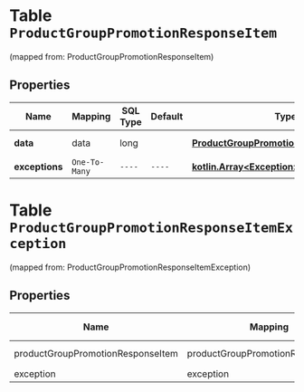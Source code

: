 
# Table `ProductGroupPromotionResponseItem`
(mapped from: ProductGroupPromotionResponseItem)

## Properties
Name | Mapping | SQL Type | Default | Type | Description | Notes
---- | ------- | -------- | ------- | ---- | ----------- | -----
**data** | data | long |  | [**ProductGroupPromotionResponseElement**](ProductGroupPromotionResponseElement.md) |  |  [optional] [foreignkey]
**exceptions** | `One-To-Many` | `----` | `----`  | [**kotlin.Array&lt;Exception&gt;**](Exception.md) |  |  [optional]



# **Table `ProductGroupPromotionResponseItemException`**
(mapped from: ProductGroupPromotionResponseItemException)

## Properties
Name | Mapping | SQL Type | Default | Type | Description | Notes
---- | ------- | -------- | ------- | ---- | ----------- | -----
productGroupPromotionResponseItem | productGroupPromotionResponseItem | long | | kotlin.Long | Primary Key | *one*
exception | exception | long | | kotlin.Long | Foreign Key | *many*



